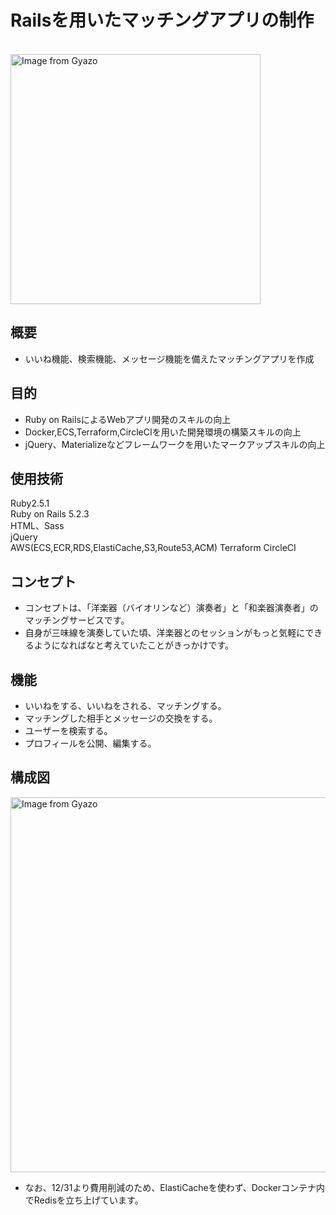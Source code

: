 # Railsを用いたマッチングアプリの制作
</br>
<a href="https://gyazo.com/7e071924eb181df9d0cd69c7d32931d0"><img src="https://i.gyazo.com/7e071924eb181df9d0cd69c7d32931d0.png" alt="Image from Gyazo" width="400"/></a>
</br>  

## 概要

- いいね機能、検索機能、メッセージ機能を備えたマッチングアプリを作成

## 目的

- Ruby on RailsによるWebアプリ開発のスキルの向上
- Docker,ECS,Terraform,CircleCIを用いた開発環境の構築スキルの向上
- jQuery、Materializeなどフレームワークを用いたマークアップスキルの向上

## 使用技術

Ruby2.5.1  
Ruby on Rails 5.2.3  
HTML、Sass  
jQuery  
AWS(ECS,ECR,RDS,ElastiCache,S3,Route53,ACM)
Terraform
CircleCI


## コンセプト

- コンセプトは、「洋楽器（バイオリンなど）演奏者」と「和楽器演奏者」のマッチングサービスです。
- 自身が三味線を演奏していた頃、洋楽器とのセッションがもっと気軽にできるようになればなと考えていたことがきっかけです。

## 機能

- いいねをする、いいねをされる、マッチングする。
- マッチングした相手とメッセージの交換をする。
- ユーザーを検索する。
- プロフィールを公開、編集する。

## 構成図
<a href="https://gyazo.com/88a507f2dba614129ba91cb503a86022"><img src="https://i.gyazo.com/88a507f2dba614129ba91cb503a86022.png" alt="Image from Gyazo" width="600"/></a>
</br>
- なお、12/31より費用削減のため、ElastiCacheを使わず、Dockerコンテナ内でRedisを立ち上げています。

